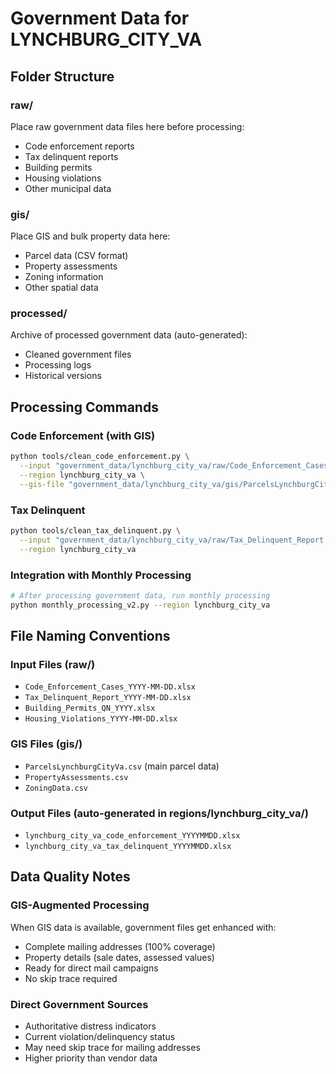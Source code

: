 # Government Data for LYNCHBURG_CITY_VA

## Folder Structure

### raw/
Place raw government data files here before processing:
- Code enforcement reports
- Tax delinquent reports  
- Building permits
- Housing violations
- Other municipal data

### gis/
Place GIS and bulk property data here:
- Parcel data (CSV format)
- Property assessments
- Zoning information
- Other spatial data

### processed/
Archive of processed government data (auto-generated):
- Cleaned government files
- Processing logs
- Historical versions

## Processing Commands

### Code Enforcement (with GIS)
```bash
python tools/clean_code_enforcement.py \
  --input "government_data/lynchburg_city_va/raw/Code_Enforcement_Cases.xlsx" \
  --region lynchburg_city_va \
  --gis-file "government_data/lynchburg_city_va/gis/ParcelsLynchburgCityVa.csv"
```

### Tax Delinquent
```bash  
python tools/clean_tax_delinquent.py \
  --input "government_data/lynchburg_city_va/raw/Tax_Delinquent_Report.xlsx" \
  --region lynchburg_city_va
```

### Integration with Monthly Processing
```bash
# After processing government data, run monthly processing
python monthly_processing_v2.py --region lynchburg_city_va
```

## File Naming Conventions

### Input Files (raw/)
- `Code_Enforcement_Cases_YYYY-MM-DD.xlsx`
- `Tax_Delinquent_Report_YYYY-MM-DD.xlsx` 
- `Building_Permits_QN_YYYY.xlsx`
- `Housing_Violations_YYYY-MM-DD.xlsx`

### GIS Files (gis/)
- `ParcelsLynchburgCityVa.csv` (main parcel data)
- `PropertyAssessments.csv`
- `ZoningData.csv`

### Output Files (auto-generated in regions/lynchburg_city_va/)
- `lynchburg_city_va_code_enforcement_YYYYMMDD.xlsx`
- `lynchburg_city_va_tax_delinquent_YYYYMMDD.xlsx`

## Data Quality Notes

### GIS-Augmented Processing
When GIS data is available, government files get enhanced with:
- Complete mailing addresses (100% coverage)
- Property details (sale dates, assessed values)
- Ready for direct mail campaigns
- No skip trace required

### Direct Government Sources
- Authoritative distress indicators
- Current violation/delinquency status
- May need skip trace for mailing addresses
- Higher priority than vendor data
